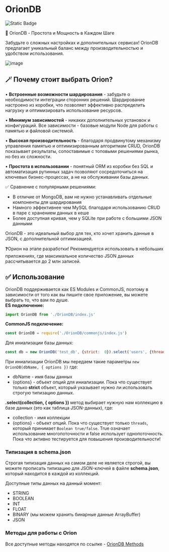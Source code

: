 
# OrionDB

![Static Badge](https://img.shields.io/badge/Node.js-%3E%3D_v20.04-blue?style=for-the-badge&labelColor=%23000)

🚀 OrionDB - Простота и Мощность в Каждом Шаге

Забудьте о сложных настройках и дополнительных сервисах! OrionDB предлагает уникальный баланс между производительностью и удобством использования.

![image](https://github.com/user-attachments/assets/10d6b77e-433b-475a-948e-97c006ecbb4f)

## 🪄 Почему стоит выбрать Orion? 
• **Встроенные возможности шардирования** - забудьте о необходимости интеграции сторонних решений. Шардирование настроено из коробки, что позволяет эффективно распределить нагрузку и оптимизировать использование ресурсов.

• **Минимум зависимостей** - никаких дополнительных установок и конфигураций. Все зависимости - базовые модули Node для работы с памятью и файловой системой.

• **Высокая производительность** - благодаря продвинутому механизму управления памятью и оптимизированным алгоритмам CRUD, OrionDB показывает результаты, сопоставимые с топовыми решениями рынка, но без их сложности.

• **Простота в использовании** - понятный ORM из коробки без SQL и автоматизация рутинных задач позволяют сосредоточиться на ключевых бизнес-процессах, а не на обслуживании базы данных.

✅ Сравнение с популярными решениями:

-   В отличие от MongoDB, вам не нужно устанавливать отдельные компоненты для шардирования
-   Намного эффективнее чем MySQL благодаря использованию CRUD в паре с хранением данных в кеше
-   Более доступная кривая, чем у SQLite при работе с большими JSON данными

OrionDB - это идеальный выбор для тех, кто хочет хранить данные в JSON, с дополнительной оптимизацией. 

❓Орион на этапе разработки! Рекомендуется использовать в небольших приложениях, где максимальное количество JSON данных рассчитывается до 2 млн записей.

## ✅ Использование
OrionDB поддерживается как ES Modules и CommonJS, поэтому в зависимости от того как вы пишите свое приложение, вы можете выбрать то, что вам по душе.  
**ES подключение:**
```javascript
import OrionDB from './OrionDB/index.js'
```
**CommonJS подключение:**
```javascript
const OrionDB = require('./OrionDB/commonjs/index.js')
```

Для иниализации базы данных:
```javascript
const db = new OrionDB('test_db', {strict:  0}).select('users', {threads:  0})
```
При иниализации OrionDB мы передаем такие параметры `new OrionDB(dbName, { options })` где:
+ dbName - имя базы данных
+ {options} - объект опций для иниализации. Пока что существует только **strict** объект, который указывает нужно ли использовать строгую типизацию данных.

**.select(collection, { options })** метод выбирает нужную нам коллекцию в базе данных (это как таблица JSON-данных), где:
+ collection - имя коллекции
+ {options} - объект опций. Пока что существует только `threads`, который принимает `Boolean true/false`. True означает использование многопоточности и false использует однопоточность. Пока что активно тестируется для повышения производительности!

### Типизация в schema.json
Строгая типизация данных на самом деле не является строгой, вы можете прописать типизацию для JSON-ключей в файле **schema.json**, который находится в каждой из коллекций. 

Доступные типы данных на данный момент:
+ STRING
+ BOOLEAN
+ INT
+ FLOAT
+ BINARY (мы можем хранить бинарные данные ArrayBuffer)
+ JSON

### Методы для работы с Orion
Все доступные методы находятся по ссылке - [OrionDB Methods](https://github.com/BlackDevers/OrionDB/wiki/Methods)
